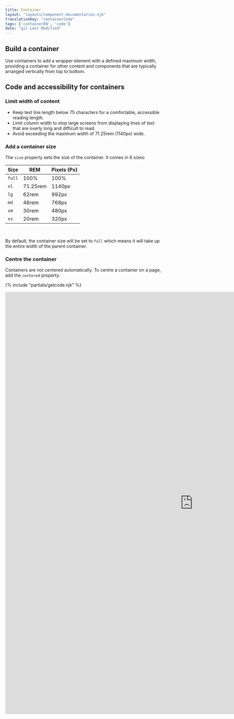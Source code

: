 ```yaml
---
title: Container
layout: "layouts/component-documentation.njk"
translationKey: "containerCode"
tags: ['containerEN', 'code']
date: "git Last Modified"
---
```


## Build a container

Use containers to add a wrapper element with a defined maximum width, providing a container for other content and components that are typically arranged vertically from top to bottom.

## Code and accessibility for containers

### Limit width of content

- Keep text line length below 75 characters for a comfortable, accessible reading length.
- Limit column width to stop large screens from displaying lines of text that are overly long and difficult to read.
- Avoid exceeding the maximum width of 71.25rem (1140px) wide.

### Add a container size

The `size` property sets the size of the container. It comes in 6 sizes:

| Size | REM | Pixels (Px) |
| ---- | --- | ----------- |
| `full` | 100% | 100% |
| `xl` | 71.25rem | 1140px |
| `lg` | 62rem | 992px |
| `md` | 48rem | 768px |
| `sm` | 30rem | 480px |
| `xs` | 20rem | 320px |

<br/>

By default, the container size will be set to `full` which means it will take up the entire width of the parent container.

### Centre the container

Containers are not centered automatically. To centre a container on a page, add the `centered` property.

{% include "partials/getcode.njk" %}

<iframe
  title="Overview of gcds-container properties and events."
  src="https://cds-snc.github.io/gcds-components/iframe.html?viewMode=docs&demo=true&singleStory=true&id=components-container--events-properties"
  width="1200"
  height="1350"
  style="display: block; margin: 0 auto;"
  frameBorder="0"
  allow="clipboard-write"
></iframe>
